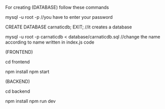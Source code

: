 For creating (DATABASE) follow these commands


mysql -u root -p
//you have to enter your password

CREATE DATABASE carnaticdb;
EXIT;
//it creates a database 

mysql -u root -p carnaticdb < database/carnaticdb.sql
//change the name according to name written in index.js code


(FRONTEND)

cd frontend

npm install
npm start

(BACKEND)

cd backend

npm install
npm run dev